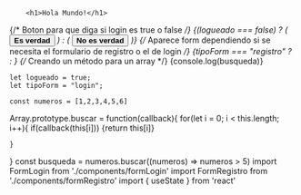         <h1>Hola Mundo!</h1>
{/* Boton para que diga si login es true o false */}
        {(logueado === false) ? (
        <button>
        <b>Es verdad</b>
        </button>
        ) : (
            <button>
            <b>No es verdad</b>
            </button>
            )}
{/* Aparece form dependiendo si se necesita el formulario de registro o el de login */}
        {tipoForm === "registro" ? <FormRegistro /> : <FormLogin />}
{/* Creando un método para un array */}
{console.log(busqueda)}




    let logueado = true; 
    let tipoForm = "login";
    
    const numeros = [1,2,3,4,5,6]
Array.prototype.buscar = function(callback){
    for(let i = 0; i < this.length; i++){
        if(callback(this[i]))
        {return this[i]}
        
    }
}
const busqueda = numeros.buscar((numeros) => numeros > 5)
import FormLogin from './components/formLogin'
import FormRegistro from './components/formRegistro'
import { useState } from 'react'